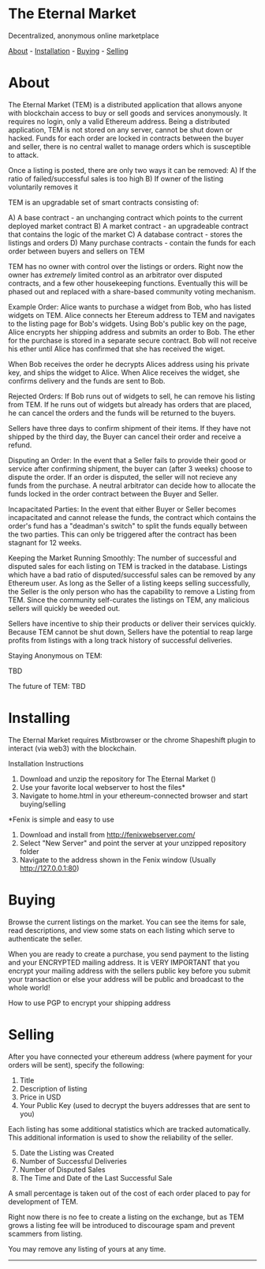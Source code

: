 # The Eternal Market
Decentralized, anonymous online marketplace

[About](#About) - [Installation](#Installing) - [Buying](#Buying) - [Selling](#Selling)


# About

The Eternal Market (TEM) is a distributed application that allows anyone with blockchain 
access to buy or sell goods and services anonymously. It requires no login, only a valid
Ethereum address. Being a distributed application, TEM is not stored on any server, cannot
be shut down or hacked. Funds for each order are locked in contracts between the buyer and
seller, there is no central wallet to manage orders which is susceptible to attack.

Once a listing is posted, there are only two ways it can be removed:
A) If the ratio of failed/successful sales is too high
B) If owner of the listing voluntarily removes it

TEM is an upgradable set of smart contracts consisting of:

A) A base contract - an unchanging contract which points to the current deployed market contract
B) A market contract - an upgradeable contract that contains the logic of the market
C) A database contract - stores the listings and orders
D) Many purchase contracts - contain the funds for each order between buyers and sellers on TEM

TEM has no owner with control over the listings or orders. Right now the owner has *extremely* limited 
control as an arbitrator over disputed contracts, and a few other housekeeping functions. Eventually this will be phased out and replaced with a share-based community voting mechanism.

Example Order:
Alice wants to purchase a widget from Bob, who has listed widgets on TEM. Alice connects her
Etereum address to TEM and navigates to the listing page for Bob's widgets. Using Bob's public
key on the page, Alice encrypts her shipping address and submits an order to Bob. The ether for
the purchase is stored in a separate secure contract. Bob will not receive his ether until Alice
has confirmed that she has received the wiget.

When Bob receives the order he decrypts Alices address using his private key, and ships the
widget to Alice. When Alice receives the widget, she confirms delivery and the funds are sent to Bob.

Rejected Orders:
If Bob runs out of widgets to sell, he can remove his listing from TEM. If he runs out of widgets but
already has orders that are placed, he can cancel the orders and the funds will be returned to the 
buyers.

Sellers have three days to confirm shipment of their items. If they have not shipped by the third day,
the Buyer can cancel their order and receive a refund.

Disputing an Order:
In the event that a Seller fails to provide their good or service after confirming shipment, the buyer
can (after 3 weeks) choose to dispute the order. If an order is disputed, the seller will not 
recieve any funds from the purchase. A neutral arbitrator can decide how to allocate the funds locked in
the order contract between the Buyer and Seller.

Incapacitated Parties:
In the event that either Buyer or Seller becomes incapacitated and cannot release the funds, the contract
which contains the order's fund has a "deadman's switch" to split the funds equally between the two parties. This can 
only be triggered after the contract has been stagnant for 12 weeks.

Keeping the Market Running Smoothly:
The number of successful and disputed sales for each listing on TEM is tracked in the database. Listings
which have a bad ratio of disputed/successful sales can be removed by any Ethereum user. As long as the 
Seller of a listing keeps selling successfully, the Seller is the only person who has the capability to 
remove a Listing from TEM. Since the community self-curates the listings on TEM, any malicious sellers will
quickly be weeded out.

Sellers have incentive to ship their products or deliver their services quickly. Because TEM cannot be shut down,
Sellers have the potential to reap large profits from listings with a long track history of successful deliveries.

Staying Anonymous on TEM:

TBD

The future of TEM:
TBD

# Installing

The Eternal Market requires Mistbrowser or the chrome Shapeshift plugin to interact (via web3) with the blockchain.

Installation Instructions
1) Download and unzip the repository for The Eternal Market ()
2) Use your favorite local webserver to host the files*
3) Navigate to home.html in your ethereum-connected browser and start buying/selling

*Fenix is simple and easy to use
1) Download and install from http://fenixwebserver.com/
2) Select "New Server" and point the server at your unzipped repository folder
3) Navigate to the address shown in the Fenix window (Usually http://127.0.0.1:80)

# Buying
Browse the current listings on the market. You can see the items for sale, 
read descriptions, and view some stats on each listing which serve
to authenticate the seller.

When you are ready to create a purchase, you send payment to the listing
and your ENCRYPTED mailing address. It is VERY IMPORTANT that you encrypt your
mailing address with the sellers public key before you submit your transaction or else
your address will be public and broadcast to the whole world!

How to use PGP to encrypt your shipping address

# Selling

After you have connected your ethereum address (where payment for your orders will be sent),
specify the following:
1) Title
2) Description of listing
3) Price in USD
4) Your Public Key (used to decrypt the buyers addresses that are sent to you)

Each listing has some additional statistics which are tracked automatically. This additional
information is used to show the reliability of the seller.

5) Date the Listing was Created
6) Number of Successful Deliveries 
6) Number of Disputed Sales
8) The Time and Date of the Last Successful Sale

A small percentage is taken out of the cost of each order placed to pay for development of TEM.

Right now there is no fee to create a listing on the exchange, but as TEM grows a listing fee
will be introduced to discourage spam and prevent scammers from listing.

You may remove any listing of yours at any time. 
___________________________________________________________________________





